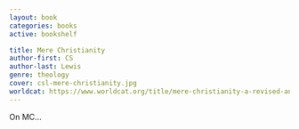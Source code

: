 ```yaml
---
layout: book
categories: books
active: bookshelf

title: Mere Christianity
author-first: CS
author-last: Lewis
genre: theology
cover: csl-mere-christianity.jpg
worldcat: https://www.worldcat.org/title/mere-christianity-a-revised-and-amplified-edition-with-a-new-introduction-of-the-three-books-broadcast-talks-christian-behaviour-and-beyond-personality/oclc/45188999
---
```


On MC...